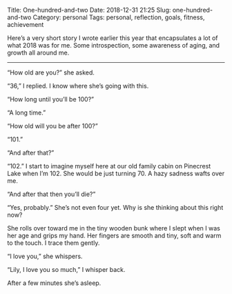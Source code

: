 Title: One-hundred-and-two
Date: 2018-12-31 21:25
Slug: one-hundred-and-two
Category: personal
Tags: personal, reflection, goals, fitness, achievement

Here’s a very short story I wrote earlier this year that encapsulates a lot of what 2018 was for me. Some introspection, some awareness of aging, and growth all around me.

---

“How old are you?” she asked.

“36,” I replied. I know where she’s going with this.

“How long until you’ll be 100?”

“A long time.”

“How old will you be after 100?”

“101.”

“And after that?”

“102.” I start to imagine myself here at our old family cabin on Pinecrest Lake when I’m 102. She would be just turning 70. A hazy sadness wafts over me.

“And after that then you’ll die?”

“Yes, probably.” She’s not even four yet. Why is she thinking about this right now?

She rolls over toward me in the tiny wooden bunk where I slept when I was her age and grips my hand. Her fingers are smooth and tiny, soft and warm to the touch. I trace them gently.

“I love you,” she whispers.

“Lily, I love you so much,” I whisper back.

After a few minutes she’s asleep.